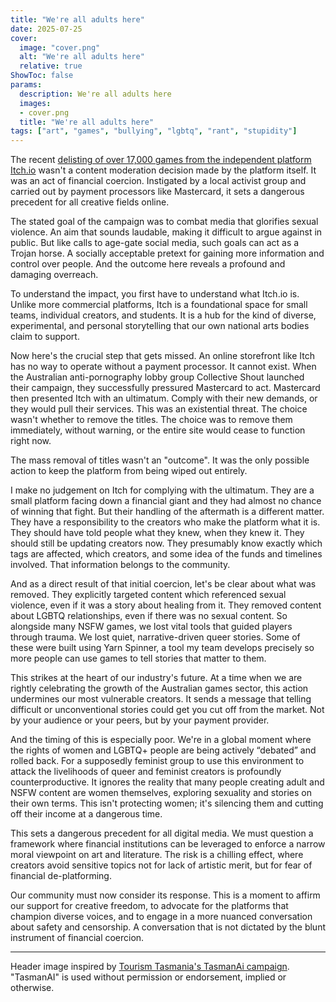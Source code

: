 ```yaml
---
title: "We're all adults here"
date: 2025-07-25
cover:
  image: "cover.png"
  alt: "We're all adults here"
  relative: true
ShowToc: false
params:
  description: We're all adults here
  images:
  - cover.png
  title: "We're all adults here"
tags: ["art", "games", "bullying", "lgbtq", "rant", "stupidity"]
---
```


The recent [delisting of over 17,000 games from the independent platform Itch.io](https://www.pcgamer.com/gaming-industry/itch-io-latest-in-platforms-pressured-by-credit-card-companies-as-well-as-activist-group-collective-shout-which-has-successfully-caught-an-award-winning-indie-and-more-in-the-crossfire/) wasn't a content moderation decision made by the platform itself. It was an act of financial coercion. Instigated by a local activist group and carried out by payment processors like Mastercard, it sets a dangerous precedent for all creative fields online.

The stated goal of the campaign was to combat media that glorifies sexual violence. An aim that sounds laudable, making it difficult to argue against in public. But like calls to age-gate social media, such goals can act as a Trojan horse. A socially acceptable pretext for gaining more information and control over people. And the outcome here reveals a profound and damaging overreach.

To understand the impact, you first have to understand what Itch.io is. Unlike more commercial platforms, Itch is a foundational space for small teams, individual creators, and students. It is a hub for the kind of diverse, experimental, and personal storytelling that our own national arts bodies claim to support.

Now here's the crucial step that gets missed. An online storefront like Itch has no way to operate without a payment processor. It cannot exist. When the Australian anti-pornography lobby group Collective Shout launched their campaign, they successfully pressured Mastercard to act. Mastercard then presented Itch with an ultimatum. Comply with their new demands, or they would pull their services. This was an existential threat. The choice wasn't whether to remove the titles. The choice was to remove them immediately, without warning, or the entire site would cease to function right now.

The mass removal of titles wasn't an "outcome". It was the only possible action to keep the platform from being wiped out entirely.

I make no judgement on Itch for complying with the ultimatum. They are a small platform facing down a financial giant and they had almost no chance of winning that fight. But their handling of the aftermath is a different matter. They have a responsibility to the creators who make the platform what it is. They should have told people what they knew, when they knew it. They should still be updating creators now. They presumably know exactly which tags are affected, which creators, and some idea of the funds and timelines involved. That information belongs to the community.

And as a direct result of that initial coercion, let's be clear about what was removed. They explicitly targeted content which referenced sexual violence, even if it was a story about healing from it. They removed content about LGBTQ relationships, even if there was no sexual content. So alongside many NSFW games, we lost vital tools that guided players through trauma. We lost quiet, narrative-driven queer stories. Some of these were built using Yarn Spinner, a tool my team develops precisely so more people can use games to tell stories that matter to them.

This strikes at the heart of our industry's future. At a time when we are rightly celebrating the growth of the Australian games sector, this action undermines our most vulnerable creators. It sends a message that telling difficult or unconventional stories could get you cut off from the market. Not by your audience or your peers, but by your payment provider.

And the timing of this is especially poor. We're in a global moment where the rights of women and LGBTQ+ people are being actively “debated” and rolled back. For a supposedly feminist group to use this environment to attack the livelihoods of queer and feminist creators is profoundly counterproductive. It ignores the reality that many people creating adult and NSFW content are women themselves, exploring sexuality and stories on their own terms. This isn't protecting women; it's silencing them and cutting off their income at a dangerous time.

This sets a dangerous precedent for all digital media. We must question a framework where financial institutions can be leveraged to enforce a narrow moral viewpoint on art and literature. The risk is a chilling effect, where creators avoid sensitive topics not for lack of artistic merit, but for fear of financial de-platforming.

Our community must now consider its response. This is a moment to affirm our support for creative freedom, to advocate for the platforms that champion diverse voices, and to engage in a more nuanced conversation about safety and censorship. A conversation that is not dictated by the blunt instrument of financial coercion.

---

Header image inspired by [Tourism Tasmania's TasmanAi campaign](https://www.discovertasmania.com.au/tasmanai/). "TasmanAI" is used without permission or endorsement, implied or otherwise.